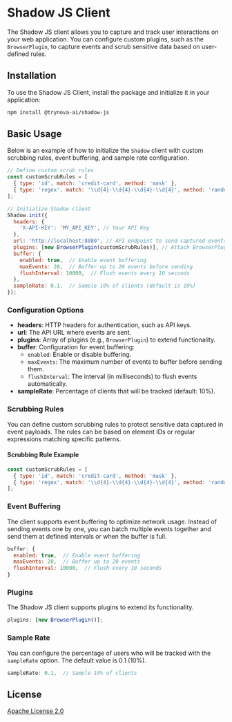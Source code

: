 # Shadow JS Client

The Shadow JS client allows you to capture and track user interactions on your web application. You can configure custom plugins, such as the `BrowserPlugin`, to capture events and scrub sensitive data based on user-defined rules.

## Installation

To use the Shadow JS Client, install the package and initialize it in your application:

```bash
npm install @trynova-ai/shadow-js
```

## Basic Usage

Below is an example of how to initialize the `Shadow` client with custom scrubbing rules, event buffering, and sample rate configuration.

```javascript
// Define custom scrub rules
const customScrubRules = [
  { type: 'id', match: 'credit-card', method: 'mask' },
  { type: 'regex', match: '\\d{4}-\\d{4}-\\d{4}-\\d{4}', method: 'randomize' }
];

// Initialize Shadow client
Shadow.init({
  headers: {
    'X-API-KEY': 'MY_API_KEY', // Your API Key
  },
  url: 'http://localhost:8080', // API endpoint to send captured events
  plugins: [new BrowserPlugin(customScrubRules)], // Attach BrowserPlugin with scrub rules
  buffer: {
    enabled: true,  // Enable event buffering
    maxEvents: 20,  // Buffer up to 20 events before sending
    flushInterval: 10000,  // Flush events every 10 seconds
  },
  sampleRate: 0.1,  // Sample 10% of clients (default is 10%)
});
```

### Configuration Options

- **headers**: HTTP headers for authentication, such as API keys.
- **url**: The API URL where events are sent.
- **plugins**: Array of plugins (e.g., `BrowserPlugin`) to extend functionality.
- **buffer**: Configuration for event buffering:
  - `enabled`: Enable or disable buffering.
  - `maxEvents`: The maximum number of events to buffer before sending them.
  - `flushInterval`: The interval (in milliseconds) to flush events automatically.
- **sampleRate**: Percentage of clients that will be tracked (default: 10%).

### Scrubbing Rules

You can define custom scrubbing rules to protect sensitive data captured in event payloads. The rules can be based on element IDs or regular expressions matching specific patterns.

#### Scrubbing Rule Example

```javascript
const customScrubRules = [
  { type: 'id', match: 'credit-card', method: 'mask' },
  { type: 'regex', match: '\\d{4}-\\d{4}-\\d{4}-\\d{4}', method: 'randomize' }
];
```

### Event Buffering

The client supports event buffering to optimize network usage. Instead of sending events one by one, you can batch multiple events together and send them at defined intervals or when the buffer is full.

```javascript
buffer: {
  enabled: true,  // Enable event buffering
  maxEvents: 20,  // Buffer up to 20 events
  flushInterval: 10000,  // Flush every 10 seconds
}
```

### Plugins

The Shadow JS client supports plugins to extend its functionality.

```javascript
plugins: [new BrowserPlugin()];
```

### Sample Rate

You can configure the percentage of users who will be tracked with the `sampleRate` option. The default value is 0.1 (10%).

```javascript
sampleRate: 0.1,  // Sample 10% of clients
```

## License

[Apache License 2.0](LICENSE)
